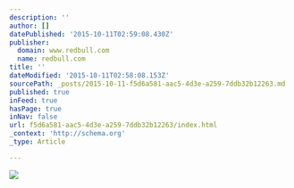```yaml
---
description: ''
author: []
datePublished: '2015-10-11T02:59:08.430Z'
publisher:
  domain: www.redbull.com
  name: redbull.com
title: ''
dateModified: '2015-10-11T02:58:08.153Z'
sourcePath: _posts/2015-10-11-f5d6a581-aac5-4d3e-a259-7ddb32b12263.md
published: true
inFeed: true
hasPage: true
inNav: false
url: f5d6a581-aac5-4d3e-a259-7ddb32b12263/index.html
_context: 'http://schema.org'
_type: Article

---
```

![](http://image3.redbull.com/rbcom/010/2015-03-03/1331709091245_2/0010/1/1200/800/2/heroes-of-the-storm.jpg)